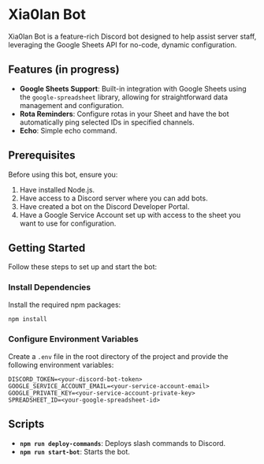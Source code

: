 # Xia0lan Bot
Xia0lan Bot is a feature-rich Discord bot designed to help assist server staff, leveraging the Google Sheets API for no-code, dynamic configuration.
## Features (in progress)
- **Google Sheets Support**: Built-in integration with Google Sheets using the `google-spreadsheet` library, allowing for straightforward data management and configuration.
- **Rota Reminders**: Configure rotas in your Sheet and have the bot automatically ping selected IDs in specified channels.
- **Echo**: Simple echo command.

## Prerequisites
Before using this bot, ensure you:
1. Have installed Node.js.
2. Have access to a Discord server where you can add bots.
3. Have created a bot on the Discord Developer Portal.
4. Have a Google Service Account set up with access to the sheet you want to use for configuration.

## Getting Started
Follow these steps to set up and start the bot:
### Install Dependencies
Install the required npm packages:
``` bash
npm install
```
### Configure Environment Variables
Create a `.env` file in the root directory of the project and provide the following environment variables:
``` plaintext
DISCORD_TOKEN=<your-discord-bot-token>
GOOGLE_SERVICE_ACCOUNT_EMAIL=<your-service-account-email>
GOOGLE_PRIVATE_KEY=<your-service-account-private-key>
SPREADSHEET_ID=<your-google-spreadsheet-id>
```
## Scripts
- **`npm run deploy-commands`**: Deploys slash commands to Discord.
- **`npm run start-bot`**: Starts the bot.
